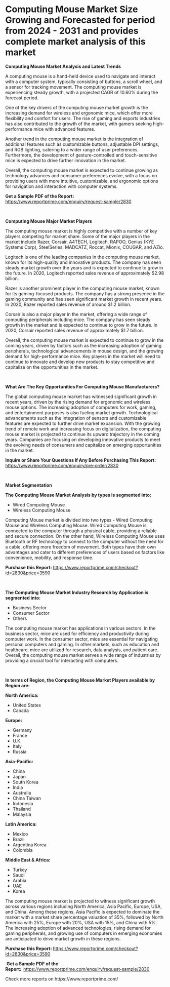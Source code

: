 <p><h1>Computing Mouse Market Size Growing and Forecasted for period from 2024 - 2031 and provides complete market analysis of this market</h1></p><p><strong>Computing Mouse Market Analysis and Latest Trends</strong></p>
<p><p>A computing mouse is a hand-held device used to navigate and interact with a computer system, typically consisting of buttons, a scroll wheel, and a sensor for tracking movement. The computing mouse market is experiencing steady growth, with a projected CAGR of 10.60% during the forecast period.</p><p>One of the key drivers of the computing mouse market growth is the increasing demand for wireless and ergonomic mice, which offer more flexibility and comfort for users. The rise of gaming and esports industries has also contributed to the growth of the market, with gamers seeking high-performance mice with advanced features.</p><p>Another trend in the computing mouse market is the integration of additional features such as customizable buttons, adjustable DPI settings, and RGB lighting, catering to a wider range of user preferences. Furthermore, the development of gesture-controlled and touch-sensitive mice is expected to drive further innovation in the market.</p><p>Overall, the computing mouse market is expected to continue growing as technology advances and consumer preferences evolve, with a focus on providing users with more intuitive, customizable, and ergonomic options for navigation and interaction with computer systems.</p></p>
<p><strong>Get a Sample PDF of the Report:&nbsp;</strong> <a href="https://www.reportprime.com/enquiry/request-sample/2830">https://www.reportprime.com/enquiry/request-sample/2830</a></p>
<p>&nbsp;</p>
<p><strong>Computing Mouse Major Market Players</strong></p>
<p><p>The computing mouse market is highly competitive with a number of key players competing for market share. Some of the major players in the market include Razer, Corsair, A4TECH, Logitech, RAPOO, Genius (KYE Systems Corp), SteelSeries, MADCATZ, Roccat, Mionix, COUGAR, and AZio.</p><p>Logitech is one of the leading companies in the computing mouse market, known for its high-quality and innovative products. The company has seen steady market growth over the years and is expected to continue to grow in the future. In 2020, Logitech reported sales revenue of approximately $2.98 billion.</p><p>Razer is another prominent player in the computing mouse market, known for its gaming-focused products. The company has a strong presence in the gaming community and has seen significant market growth in recent years. In 2020, Razer reported sales revenue of around $1.2 billion.</p><p>Corsair is also a major player in the market, offering a wide range of computing peripherals including mice. The company has seen steady growth in the market and is expected to continue to grow in the future. In 2020, Corsair reported sales revenue of approximately $1.7 billion.</p><p>Overall, the computing mouse market is expected to continue to grow in the coming years, driven by factors such as the increasing adoption of gaming peripherals, technological advancements in mouse design, and the growing demand for high-performance mice. Key players in the market will need to continue to innovate and develop new products to stay competitive and capitalize on the opportunities in the market.</p></p>
<p>&nbsp;</p>
<p><strong>What Are The Key Opportunities For Computing Mouse Manufacturers?</strong></p>
<p><p>The global computing mouse market has witnessed significant growth in recent years, driven by the rising demand for ergonomic and wireless mouse options. The increasing adoption of computers for work, gaming, and entertainment purposes is also fueling market growth. Technological advancements such as the integration of sensors and customizable features are expected to further drive market expansion. With the growing trend of remote work and increasing focus on digitalization, the computing mouse market is projected to continue its upward trajectory in the coming years. Companies are focusing on developing innovative products to meet the evolving needs of consumers and capitalize on emerging opportunities in the market.</p></p>
<p><strong>Inquire or Share Your Questions If Any Before Purchasing This Report:</strong> <a href="https://www.reportprime.com/enquiry/pre-order/2830">https://www.reportprime.com/enquiry/pre-order/2830</a></p>
<p>&nbsp;</p>
<p><strong>Market Segmentation</strong></p>
<p><strong>The Computing Mouse Market Analysis by types is segmented into:</strong></p>
<p><ul><li>Wired Computing Mouse</li><li>Wireless Computing Mouse</li></ul></p>
<p><p>Computing Mouse market is divided into two types - Wired Computing Mouse and Wireless Computing Mouse. Wired Computing Mouse is connected to the computer through a physical cable, providing a reliable and secure connection. On the other hand, Wireless Computing Mouse uses Bluetooth or RF technology to connect to the computer without the need for a cable, offering more freedom of movement. Both types have their own advantages and cater to different preferences of users based on factors like convenience, mobility, and response time.</p></p>
<p><strong>Purchase this Report:&nbsp;</strong><a href="https://www.reportprime.com/checkout?id=2830&price=3590">https://www.reportprime.com/checkout?id=2830&price=3590</a></p>
<p>&nbsp;</p>
<p><strong>The Computing Mouse Market Industry Research by Application is segmented into:</strong></p>
<p><ul><li>Business Sector</li><li>Consumer Sector</li><li>Others</li></ul></p>
<p><p>The computing mouse market has applications in various sectors. In the business sector, mice are used for efficiency and productivity during computer work. In the consumer sector, mice are essential for navigating personal computers and gaming. In other markets, such as education and healthcare, mice are utilized for research, data analysis, and patient care. Overall, the computing mouse market serves a wide range of industries by providing a crucial tool for interacting with computers.</p></p>
<p>&nbsp;</p>
<p><strong>In terms of Region, the Computing Mouse Market Players available by Region are:</strong></p>
<p>
    <p> <strong> North America: </strong>
        <ul>
            <li>United States</li>
            <li>Canada</li>
        </ul>
        </p> 
    <p> <strong> Europe: </strong>
        <ul>
            <li>Germany</li>
            <li>France</li>
            <li>U.K.</li>
            <li>Italy</li>
            <li>Russia</li>
        </ul>
        </p> 
    <p> <strong> Asia-Pacific: </strong>
        <ul>
            <li>China</li>
            <li>Japan</li>
            <li>South Korea</li>
            <li>India</li>
            <li>Australia</li>
            <li>China Taiwan</li>
            <li>Indonesia</li>
            <li>Thailand</li>
            <li>Malaysia</li>
        </ul>
        </p> 
    <p> <strong> Latin America: </strong>
        <ul>
            <li>Mexico</li>
            <li>Brazil</li>
            <li>Argentina Korea</li>
            <li>Colombia</li>
        </ul>
        </p> 
    <p> <strong> Middle East & Africa: </strong>
        <ul>
            <li>Turkey</li>
            <li>Saudi</li>
            <li>Arabia</li>
            <li>UAE</li>
            <li>Korea</li>
        </ul>
    </p>
    </p>
<p><p>The computing mouse market is projected to witness significant growth across various regions including North America, Asia Pacific, Europe, USA, and China. Among these regions, Asia Pacific is expected to dominate the market with a market share percentage valuation of 35%, followed by North America with 25%, Europe with 20%, USA with 15%, and China with 5%. The increasing adoption of advanced technologies, rising demand for gaming peripherals, and growing use of computers in emerging economies are anticipated to drive market growth in these regions.</p></p>
<p><strong>Purchase this Report: </strong><a href="https://www.reportprime.com/checkout?id=2830&price=3590">https://www.reportprime.com/checkout?id=2830&price=3590</a></p>
<p>&nbsp;<strong>Get a Sample PDF of the Report:&nbsp;&nbsp;</strong><a href="https://www.reportprime.com/enquiry/request-sample/2830">https://www.reportprime.com/enquiry/request-sample/2830</a></p>
<p><strong></strong></p>
<p>Check more reports on https://www.reportprime.com/</p>